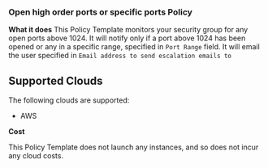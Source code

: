 ### Open high order ports or specific ports Policy

**What it does**
This Policy Template monitors your security group for any open ports above 1024. It will notify only if a port above 1024 has been opened or any in a specific range, specified in `Port Range` field. 
It will email the user specified in `Email address to send escalation emails to`


## Supported Clouds
The following clouds are supported: 
- AWS

**Cost**

This Policy Template does not launch any instances, and so does not incur any cloud costs.
